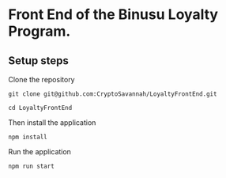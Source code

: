 # Front End of the Binusu Loyalty Program.

## Setup steps

Clone the repository

```
git clone git@github.com:CryptoSavannah/LoyaltyFrontEnd.git
    
cd LoyaltyFrontEnd
```

Then install the application

```
npm install
```
Run the application

```
npm run start
```